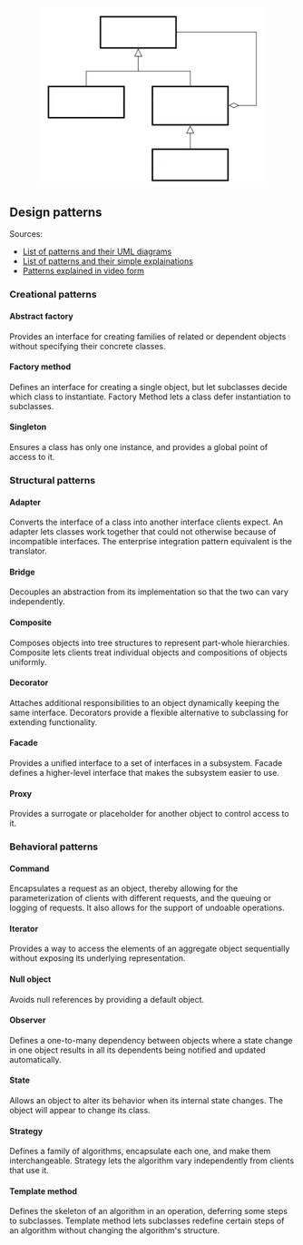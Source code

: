 <p align="center">
  <img width="400" src="images/uml.png" alt="UML diagram"></a>
</p>

## Design patterns

Sources:  
* [List of patterns and their UML diagrams](https://java-design-patterns.com/)
* [List of patterns and their simple explainations](https://github.com/kamranahmedse/design-patterns-for-humans)
* [Patterns explained in video form](https://www.youtube.com/playlist?list=PLrhzvIcii6GNjpARdnO4ueTUAVR9eMBpc)



### Creational patterns

#### Abstract factory

Provides an interface for creating families of related or dependent objects without specifying their concrete classes. 

#### Factory method

Defines an interface for creating a single object, but let subclasses decide which class to instantiate. Factory Method lets a class defer instantiation to subclasses.   

#### Singleton

Ensures a class has only one instance, and provides a global point of access to it.  



### Structural patterns

#### Adapter

Converts the interface of a class into another interface clients expect. An adapter lets classes work together that could not otherwise because of incompatible interfaces. The enterprise integration pattern equivalent is the translator.  

#### Bridge

Decouples an abstraction from its implementation so that the two can vary independently.  

#### Composite

Composes objects into tree structures to represent part-whole hierarchies. Composite lets clients treat individual objects and compositions of objects uniformly.

#### Decorator

Attaches additional responsibilities to an object dynamically keeping the same interface. Decorators provide a flexible alternative to subclassing for extending functionality.  

#### Facade

Provides a unified interface to a set of interfaces in a subsystem. Facade defines a higher-level interface that makes the subsystem easier to use.  

#### Proxy

Provides a surrogate or placeholder for another object to control access to it.  



### Behavioral patterns

#### Command

Encapsulates a request as an object, thereby allowing for the parameterization of clients with different requests, and the queuing or logging of requests. It also allows for the support of undoable operations.

#### Iterator

Provides a way to access the elements of an aggregate object sequentially without exposing its underlying representation.  

#### Null object

Avoids null references by providing a default object.  

#### Observer

Defines a one-to-many dependency between objects where a state change in one object results in all its dependents being notified and updated automatically.  

#### State

Allows an object to alter its behavior when its internal state changes. The object will appear to change its class.  

#### Strategy

Defines a family of algorithms, encapsulate each one, and make them interchangeable. Strategy lets the algorithm vary independently from clients that use it.  

#### Template method

Defines the skeleton of an algorithm in an operation, deferring some steps to subclasses. Template method lets subclasses redefine certain steps of an algorithm without changing the algorithm's structure.  

